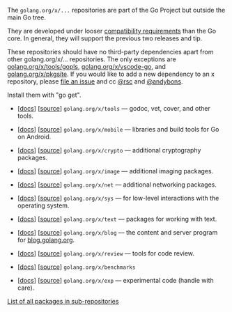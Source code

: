 The `golang.org/x/...` repositories are part of the Go Project but outside the main Go tree.

They are developed under looser [compatibility requirements](http://golang.org/doc/go1compat.html) than the Go core.  In general, they will support the previous two releases and tip.

These repositories should have no third-party dependencies apart from other golang.org/x/... repositories. The only exceptions are [golang.org/x/tools/gopls](https://pkg.go.dev/golang.org/x/tools/gopls), [golang.org/x/vscode-go](https://go.googlesource.com/vscode-go), and [golang.org/x/pkgsite](https://pkg.go.dev/golang.org/x/pkgsite). If you would like to add a new dependency to an x repository, please [file an issue](https://github.com/golang/go/issues/new) and cc [@rsc](http://github.com/rsc) and [@andybons](https://github.com/andybons).

Install them with "go get".

  * [[docs](https://pkg.go.dev/golang.org/x/tools)] [[source](https://go.googlesource.com/tools)] ` golang.org/x/tools ` — godoc, vet, cover, and other tools.
  * [[docs](https://pkg.go.dev/golang.org/x/mobile)] [[source](https://go.googlesource.com/mobile)] ` golang.org/x/mobile ` — libraries and build tools for Go on Android.

  * [[docs](https://pkg.go.dev/golang.org/x/crypto)] [[source](https://go.googlesource.com/crypto)] ` golang.org/x/crypto ` — additional cryptography packages.
  * [[docs](https://pkg.go.dev/golang.org/x/image)] [[source](https://go.googlesource.com/image)] ` golang.org/x/image ` — additional imaging packages.
  * [[docs](https://pkg.go.dev/golang.org/x/net)] [[source](https://go.googlesource.com/net)] ` golang.org/x/net ` — additional networking packages.
  * [[docs](https://pkg.go.dev/golang.org/x/sys)] [[source](https://go.googlesource.com/sys)] ` golang.org/x/sys ` — for low-level interactions with the operating system.
  * [[docs](https://pkg.go.dev/golang.org/x/text)] [[source](https://go.googlesource.com/text)] ` golang.org/x/text ` — packages for working with text.

  * [[docs](https://pkg.go.dev/golang.org/x/blog)] [[source](https://go.googlesource.com/blog)] ` golang.org/x/blog ` — the content and server program for [blog.golang.org](http://blog.golang.org).


  * [[docs](https://pkg.go.dev/golang.org/x/review)] [[source](https://go.googlesource.com/review)] ` golang.org/x/review ` — tools for code review.
  * [[docs](https://pkg.go.dev/golang.org/x/benchmarks)] [[source](https://go.googlesource.com/benchmarks)] ` golang.org/x/benchmarks `

  * [[docs](https://pkg.go.dev/golang.org/x/exp)] [[source](https://go.googlesource.com/exp)] ` golang.org/x/exp ` — experimental code (handle with care).

[List of all packages in sub-repositories](https://godoc.org/-/subrepo)
